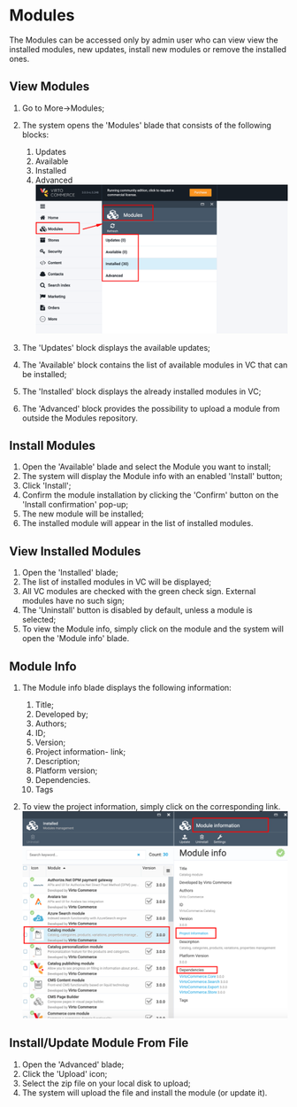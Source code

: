 # Modules

The Modules can be accessed only by admin user who can view view the installed modules, new updates, install new modules or remove the installed ones.

## View Modules

1. Go to More->Modules;
1. The system opens the 'Modules' blade that consists of the following blocks:

     1. Updates
     1. Available
     1. Installed
     1. Advanced
![Modules](../media/screen-modules.png)  
1. The 'Updates' block displays the available updates;
1. The 'Available' block contains the list of available modules in VC that can be installed;
1. The 'Installed' block displays the already installed modules in VC;
1. The 'Advanced' block provides the possibility to upload a module from outside the Modules repository.

## Install Modules

1. Open the 'Available' blade and select the Module you want to install;
1. The system will display the Module info with an enabled 'Install' button;
1. Click 'Install'; 
1. Confirm the module installation by clicking the 'Confirm' button on the 'Install confirmation' pop-up;
1. The new module will be installed;
1. The installed module will appear in the list of installed modules.

## View Installed Modules

1. Open the 'Installed' blade;
1. The list of installed modules in VC will be displayed;
1. All VC modules are checked with the green check sign. External modules have no such sign;
1. The 'Uninstall' button is disabled by default, unless a module is selected;
1. To view the Module info, simply click on the module and the system will open the 'Module info' blade.

## Module Info

1. The Module info blade displays the following information:

    1. Title;
    1. Developed by;
    1. Authors;
    1. ID;
    1. Version;
    1. Project information- link;
    1. Description;
    1. Platform version;
    1. Dependencies.
    1. Tags
1. To view the project information, simply click on the corresponding link.
![Module info](../media/screen-module-info.png)

## Install/Update Module From File

1. Open the 'Advanced' blade;
1. Click the 'Upload' icon;
1. Select the zip file on your local disk to upload;
1. The system will upload the file and install the module (or update it).
